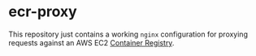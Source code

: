 # ecr-proxy

This repository just contains a working `nginx` configuration for proxying requests against an AWS EC2 [Container Registry](http://docs.aws.amazon.com/AmazonECR/latest/userguide/Registries.html).
